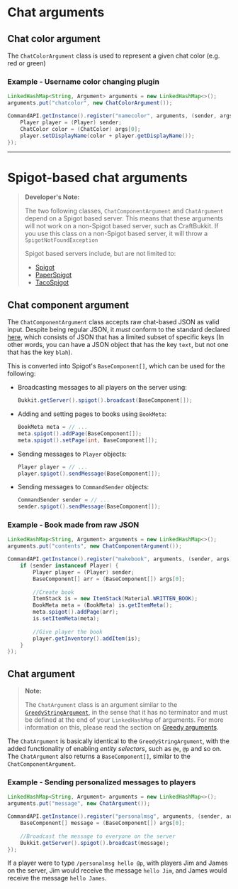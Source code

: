 # Chat arguments

## Chat color argument

The `ChatColorArgument` class is used to represent a given chat color (e.g. red or green)

### Example - Username color changing plugin

```java
LinkedHashMap<String, Argument> arguments = new LinkedHashMap<>();
arguments.put("chatcolor", new ChatColorArgument());

CommandAPI.getInstance().register("namecolor", arguments, (sender, args) -> {
	Player player = (Player) sender;
	ChatColor color = (ChatColor) args[0];
	player.setDisplayName(color + player.getDisplayName());
});
```
-----

# Spigot-based chat arguments

> **Developer's Note:**
>
> The two following classes, `ChatComponentArgument` and `ChatArgument` depend on a Spigot based server. This means that these arguments will not work on a non-Spigot based server, such as CraftBukkit. If you use this class on a non-Spigot based server, it will throw a `SpigotNotFoundException`
>
> Spigot based servers include, but are not limited to:
> * [Spigot](https://www.spigotmc.org/)
> * [PaperSpigot](https://papermc.io/)
> * [TacoSpigot](https://tacospigot.github.io/)

## Chat component argument

The `ChatComponentArgument` class accepts raw chat-based JSON as valid input. Despite being regular JSON, it _must_ conform to the standard declared [here](https://minecraft.gamepedia.com/Commands#Raw_JSON_text), which consists of JSON that has a limited subset of specific keys (In other words, you can have a JSON object that has the key `text`, but not one that has the key `blah`).

This is converted into Spigot's `BaseComponent[]`, which can be used for the following:

- Broadcasting messages to all players on the server using:

  ````java
  Bukkit.getServer().spigot().broadcast(BaseComponent[]);
  ````

- Adding and setting pages to books using `BookMeta`:

  ```java
  BookMeta meta = // ...
  meta.spigot().addPage(BaseComponent[]);
  meta.spigot().setPage(int, BaseComponent[]);
  ```

- Sending messages to `Player` objects:

  ```java
  Player player = // ...
  player.spigot().sendMessage(BaseComponent[]);
  ```

- Sending messages to `CommandSender` objects:

  ```java
  CommandSender sender = // ...
  sender.spigot().sendMessage(BaseComponent[]);
  ```

### Example - Book made from raw JSON

```java
LinkedHashMap<String, Argument> arguments = new LinkedHashMap<>();
arguments.put("contents", new ChatComponentArgument());

CommandAPI.getInstance().register("makebook", arguments, (sender, args) -> {
	if (sender instanceof Player) {
		Player player = (Player) sender;
		BaseComponent[] arr = (BaseComponent[]) args[0];
		
        //Create book
		ItemStack is = new ItemStack(Material.WRITTEN_BOOK);
		BookMeta meta = (BookMeta) is.getItemMeta(); 
		meta.spigot().addPage(arr);
		is.setItemMeta(meta);
		
        //Give player the book
		player.getInventory().addItem(is);
	}
});
```

## Chat argument

> **Note:**
>
> The `ChatArgument` class is an argument similar to the [`GreedyStringArgument`](./stringarguments.html#greedy-string-argument), in the sense that it has no terminator and must be defined at the end of your `LinkedHashMap` of arguments. For more information on this, please read the section on [Greedy arguments](./stringarguments.html#greedy-string-argument).

The `ChatArgument` is basically identical to the `GreedyStringArgument`, with the added functionality of enabling _entity selectors_, such as `@e`, `@p` and so on. The `ChatArgument` also returns a `BaseComponent[]`, similar to the `ChatComponentArgument`.

### Example - Sending personalized messages to players

```java
LinkedHashMap<String, Argument> arguments = new LinkedHashMap<>();
arguments.put("message", new ChatArgument());

CommandAPI.getInstance().register("personalmsg", arguments, (sender, args) -> {
	BaseComponent[] message = (BaseComponent[]) args[0];
    
    //Broadcast the message to everyone on the server
	Bukkit.getServer().spigot().broadcast(message);
});
```

If a player were to type `/personalmsg hello @p`, with players Jim and James on the server, Jim would receive the message `hello Jim`, and James would receive the message `hello James`.